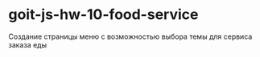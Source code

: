 # goit-js-hw-10-food-service
 Создание страницы меню с возможностью выбора темы для сервиса заказа еды

